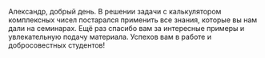 Александр, добрый день.
В решении задачи с калькулятором комплексных чисел постарался применить все знания, которые вы нам дали на семинарах. 
Ещё раз спасибо вам за интересные примеры и увлекательную подачу материала.
Успехов вам в работе и добросовестных студентов!
